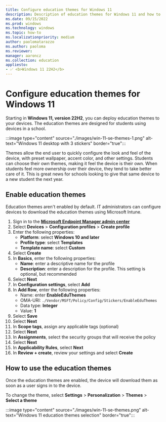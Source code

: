 ```yaml
---
title: Configure education themes for Windows 11
description: Description of education themes for Windows 11 and how to configure them via MDM
ms.date: 09/15/2022
ms.prod: windows
ms.technology: windows
ms.topic: how-to
ms.localizationpriority: medium
author: paolomatarazzo
ms.author: paoloma
ms.reviewer:
manager: aaroncz
ms.collection: education
appliesto:
- ✅ <b>Windows 11 22H2</b>
---
```


# Configure education themes for Windows 11

Starting in **Windows 11, version 22H2**, you can deploy education themes to your devices. The education themes are designed for students using devices in a school.

:::image type="content" source="./images/win-11-se-themes-1.png" alt-text="Windows 11 desktop with 3 stickers" border="true":::

Themes allow the end user to quickly configure the look and feel of the device, with preset wallpaper, accent color, and other settings.
Students can choose their own themes, making it feel the device is their own. When students feel more ownership over their device, they tend to take better care of it. This is great news for schools looking to give that same device to a new student the next year.

## Enable education themes

Education themes aren't enabled by default. IT administrators can configure devices to download the education themes using Microsoft Intune.

1. Sign in to the <a href="https://endpoint.microsoft.com/" target="_blank"><b>Microsoft Endpoint Manager admin center</b></a>
1. Select **Devices** > **Configuration profiles** > **Create profile**
1. Enter the following properties:
    - **Platform**: select **Windows 10 and later**
    - **Profile type**: select **Templates**
    - **Template name**: select **Custom**
1. Select **Create**
1. In **Basics**, enter the following properties:
    - **Name**: enter a descriptive name for the profile
    - **Description**: enter a description for the profile. This setting is optional, but recommended
1. Select **Next**
1. In **Configuration settings**, select **Add**
1. In **Add Row**, enter the following properties:
    - Name: enter **EnableEduThemes**
    - OMA-URI: `./Vendor/MSFT/Policy/Config/Stickers/EnableEduThemes`
    - Data type: **Integer**
    - Value: **1**
1. Select **Save**
1. Select **Next**
1. In **Scope tags**, assign any applicable tags (optional)
1. Select **Next**
1. In **Assignments**, select the security groups that will receive the policy
1. Select **Next**
1. In **Applicability Rules**, select **Next**
1. In **Review + create**, review your settings and select **Create**

## How to use the education themes

Once the education themes are enabled, the device will download them as soon as a user signs in to the device.

To change the theme, select **Settings** > **Personalization** > **Themes** > **Select a theme**

:::image type="content" source="./images/win-11-se-themes.png" alt-text="Windows 11 education themes selection" border="true":::
